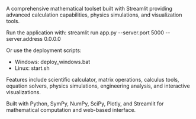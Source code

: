 A comprehensive mathematical toolset built with Streamlit providing advanced calculation capabilities, physics simulations, and visualization tools.

Run the application with:
streamlit run app.py --server.port 5000 --server.address 0.0.0.0

Or use the deployment scripts:
- Windows: deploy_windows.bat
- Linux: start.sh

Features include scientific calculator, matrix operations, calculus tools, equation solvers, physics simulations, engineering analysis, and interactive visualizations.

Built with Python, SymPy, NumPy, SciPy, Plotly, and Streamlit for mathematical computation and web-based interface.